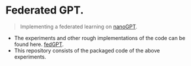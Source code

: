 # Federated GPT.
> Implementing a federated learning on [nanoGPT](https://github.com/karpathy/nanoGPT).

- The experiments and other rough implementations of the code can be found here. [fedGPT](https://github.com/aneesh-aparajit/fedGPT).
- This repository consists of the packaged code of the above experiments.
